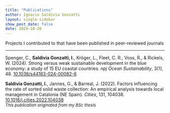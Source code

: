 ```yaml
---
title: "Publications"
author: Ignacio Saldivia Gonzatti
layout: single-sidebar
show_post_date: false
date: 2024-10-20
---
```


Projects I contributed to that have been published in peer-reviewed journals

-----
Spenger, C., **Saldivia Gonzatti, I.**, Kröger, L., Fleet, C. R., Voss, R., & Rickels, W. (2024). Strong versus weak sustainable development in the blue economy: a study of 15 EU coastal countries. _npj Ocean Sustainability_, 3(1), 48. [10.1038/s44183-024-00082-6](https://doi.org/10.1038/s44183-024-00082-6)  
[<i class="fa fa-file-pdf"></i>](pdf/2024_npjOS.pdf)
[<i class="ai ai-osf"></i>](https://doi.org/10.17605/OSF.IO/7P3ED)


**Saldivia Gonzatti, I.**, Jannes, G., & Barreal, J. (2022). Factors influencing the rate of sorted solid waste collection: An empirical analysis towards local management in Catalonia (NE Spain). _Cities_, 131, 104038. [10.1016/j.cities.2022.104038](https://doi.org/10.1016/j.cities.2022.104038)  
<font size="2">
_This publication originated from my BSc thesis_
</font>  
[<i class="fa fa-file-pdf"></i>](pdf/2022_Cities.pdf)



